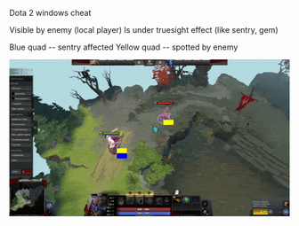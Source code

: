 Dota 2 windows cheat

Visible by enemy (local player)
Is under truesight effect (like sentry, gem)

Blue quad -- sentry affected
Yellow quad -- spotted by enemy

![til](demo.gif)
